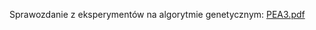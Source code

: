 Sprawozdanie z eksperymentów na algorytmie genetycznym:
[PEA3.pdf](https://github.com/user-attachments/files/16091253/PEA3.pdf)
